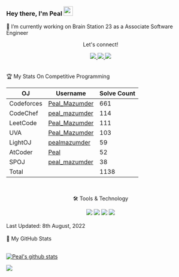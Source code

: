 
<!--
**PealMazumder/PealMazumder** is a ✨ _special_ ✨ repository because its `README.md` (this file) appears on your GitHub profile.

Here are some ideas to get you started:

- 🔭 I’m currently working on ...
- 🌱 I’m currently learning ...
- 👯 I’m looking to collaborate on ...
- 🤔 I’m looking for help with ...
- 💬 Ask me about ...
- 📫 How to reach me: ...
- 😄 Pronouns: ...
- ⚡ Fun fact: ...
-->

### Hey there, I'm  Peal <img src="https://media.giphy.com/media/hvRJCLFzcasrR4ia7z/giphy.gif" height="25px" width="25px">
🔭 I’m currently working on Brain Station 23 as a Associate Software Engineer
<br>
<div align="center">
<p align="center">Let's connect!</p>
<!-- <a href="https://twitter.com/PealMazumder1">
    <img src="https://img.shields.io/badge/Twitter-1DA1F2?style=for-the-badge&logo=twitter&logoColor=white" />
</a> -->

<!-- <a href="https://www.instagram.com/peal_mazumder/">
    <img src="https://img.shields.io/badge/Instagram-E4405F?style=for-the-badge&logo=instagram&logoColor=white" />
</a> -->

<a href="https://www.linkedin.com/in/peal-mazumder-364595158/">
    <img src="https://img.shields.io/badge/linkedin-%230077B5.svg?&style=for-the-badge&logo=linkedin&logoColor=white" />
</a>


<a href="https://www.facebook.com/peal.mazumder1/">
    <img src="https://img.shields.io/badge/Facebook-1877F2?style=for-the-badge&logo=facebook&logoColor=white" />
</a>

<a href="https://stackoverflow.com/users/8866371/peal-mazumder">
    <img src="https://img.shields.io/badge/Stack_Overflow-FE7A16?style=for-the-badge&logo=stack-overflow&logoColor=white" />
</a>
</div>
<br>

<br>
🏆 My Stats On Competitive Programming


| OJ | Username | Solve Count |
| -- | -------- | ----------- |
| Codeforces | [Peal_Mazumder](https://codeforces.com/profile/Peal_Mazumder) | 661 |
| CodeChef | [peal_mazumder](https://www.codechef.com/users/peal_mazumder) | 114 |
| LeetCode | [Peal_Mazumder](https://leetcode.com/Peal_Mazumder/) | 111 |
| UVA | [Peal_Mazumder](https://uhunt.onlinejudge.org/id/919690) | 103 |
| LightOJ | [pealmazumder](https://lightoj.com/user/pealmazumder) | 59 | 
| AtCoder | [Peal](https://atcoder.jp/users/Peal) | 52 |
| SPOJ | [peal_mazumder](https://www.spoj.com/users/peal_mazumder/) | 38 | 
| Total | | 1138 |

<br>

<div align="center">
<p align="center">🛠 Tools & Technology</p>

<img src="https://img.shields.io/badge/Kotlin-02569B?style=for-the-badge&logo=kotlin&logoColor=white" />
<img src="https://img.shields.io/badge/Dart-000066?style=for-the-badge&logo=dart&logoColor=white" />
<!-- <img src="https://img.shields.io/badge/firebase-ffca28?style=for-the-badge&logo=firebase&logoColor=black" /> -->
<!-- <img src="https://img.shields.io/badge/Python-FFD43B?style=for-the-badge&logo=python&logoColor=darkgreen" /> -->
<img src="https://img.shields.io/badge/C++-02569B?style=for-the-badge&logo=c%2B%2B&logoColor=white" />
<img src="https://img.shields.io/badge/Git-F05032?style=for-the-badge&logo=git&logoColor=white" />

</div>

<br>
Last Updated: 8th August, 2022
<br>
<br>
<summary>📝 My GitHub Stats</summary>
<br>

[![Peal's github stats](https://github-readme-stats.vercel.app/api?username=PealMazumder&theme=gotham)](https://github.com/PealMazumder/github-readme-stats)


![](https://visitor-badge.glitch.me/badge?page_id=PealMazumder.PealMazumder)
